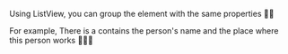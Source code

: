 Using ListView, you can group the element with the same properties 🤹🏻

For example, There is a contains the person's name and the place where this person works 👨🏻‍💼

